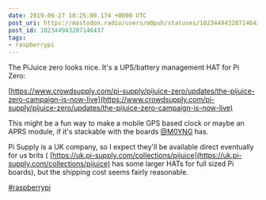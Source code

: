 ```yaml
---
date: 2019-06-27 18:25:00.174 +0000 UTC
post_uri: https://mastodon.radio/users/m0puh/statuses/102344943207146437
post_id: 102344943207146437
tags:
- raspberrypi
---
```

The PiJuice zero looks nice. It's a UPS/battery management HAT for Pi Zero:

[https://www.crowdsupply.com/pi-supply/pijuice-zero/updates/the-pijuice-zero-campaign-is-now-live](https://www.crowdsupply.com/pi-supply/pijuice-zero/updates/the-pijuice-zero-campaign-is-now-live)

This might be a fun way to make a mobile GPS based clock or maybe an APRS module, if it's stackable with the boards [@M0YNG](https://mastodon.radio/@M0YNG) has.

Pi Supply is a UK company, so I expect they'll be available direct eventually for us brits ( [https://uk.pi-supply.com/collections/pijuice](https://uk.pi-supply.com/collections/pijuice) has some larger HATs for full sized Pi boards), but the shipping cost seems fairly reasonable.

[#raspberrypi](https://mastodon.radio/tags/raspberrypi)


